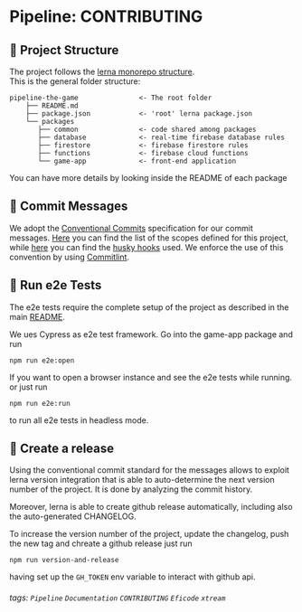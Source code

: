 Pipeline: CONTRIBUTING
===


## :office: Project Structure
The project follows the [lerna monorepo structure](https://github.com/lerna/lerna).      
This is the general folder structure:
```
pipeline-the-game               <- The root folder
    ├── README.md        
    ├── package.json            <- 'root' lerna package.json
    └── packages
       ├── common               <- code shared among packages
       ├── database             <- real-time firebase database rules
       ├── firestore            <- firebase firestore rules
       ├── functions            <- firebase cloud functions
       └── game-app             <- front-end application
```
You can have more details by looking inside the README of each package

## :art: Commit Messages
We adopt the [Conventional Commits](https://www.conventionalcommits.org/en/v1.0.0/) specification for our commit messages.
[Here](./commitlint.config.js) you can find the list of the scopes defined for this project, while [here](./package.json) you can find the [husky hooks](https://www.npmjs.com/package/husky) used. We enforce the use of this convention by using [Commitlint](https://github.com/conventional-changelog/commitlint/tree/master/@commitlint/config-conventional).


## :test_tube: Run e2e Tests
The e2e tests require the complete setup of the project as described in the main [README](./README.md).

We ues Cypress as e2e test framework. Go into the game-app package and run 
```shell
npm run e2e:open
```
If you want to open a browser instance and see the e2e tests while running.
or just run 
```shell
npm run e2e:run
```
to run all e2e tests in headless mode.


## :triangular_flag_on_post: Create a release
Using the conventional commit standard for the messages allows to exploit lerna version integration
that is able to auto-determine the next version number of the project. It is done by analyzing
the commit history. 

Moreover, lerna is able to create github release automatically, including also the auto-generated
CHANGELOG. 

To increase the version number of the project, update the changelog, push the new tag and chreate
a github release just run 
```shell
npm run version-and-release
```
having set up the `GH_TOKEN` env variable to interact with github api.

###### tags: `Pipeline` `Documentation` `CONTRIBUTING` `Eficode` `xtream`
